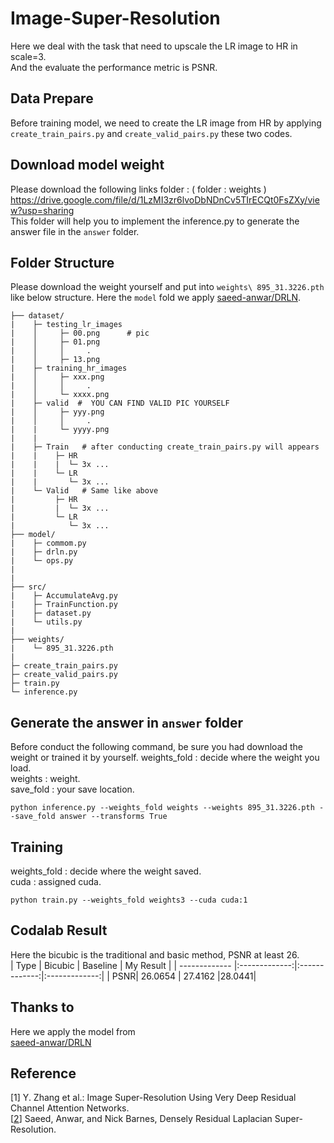 # Image-Super-Resolution
Here we deal with the task that need to upscale the LR image to HR in scale=3.  
And the evaluate the performance metric is PSNR. 

Data Prepare
---
Before training model, we need to create the LR image from HR  by applying ```create_train_pairs.py``` and ```create_valid_pairs.py``` these two codes.

<!-- Requirement -->
<!-- --- -->
Download model weight
---
Please download the following links folder : ( folder : weights )  
https://drive.google.com/file/d/1LzMI3zr6lvoDbNDnCv5TIrECQt0FsZXy/view?usp=sharing  
This folder will help you to implement the inference.py to generate the answer file in the ```answer``` folder.  

Folder Structure  
---
Please download the weight yourself and put into ```weights\ 895_31.3226.pth ``` like below structure.
Here the ```model``` fold we apply [saeed-anwar/DRLN](https://github.com/saeed-anwar/DRLN.git).
```
├── dataset/
|    ├─ testing_lr_images
|    │     ├─ 00.png      # pic 
|    │     ├─ 01.png
|    │     │     .
|    │     ├─ 13.png
|    ├─ training_hr_images
|    │     ├─ xxx.png      
|    │     │     .
|    │     └─ xxxx.png
|    ├─ valid  #  YOU CAN FIND VALID PIC YOURSELF
|    │     ├─ yyy.png
|    │     │     .
|    |     └─ yyyy.png
|    |
|    ├─ Train   # after conducting create_train_pairs.py will appears
|    |    ├─ HR
|    |    |  └─ 3x ...
|    |    └─ LR
|    |       └─ 3x ...
|    └─ Valid   # Same like above
|         ├─ HR
|         |  └─ 3x ...
|         └─ LR
|            └─ 3x ...
├── model/  
|    ├─ commom.py
|    ├─ drln.py
|    └─ ops.py
|
|    
├── src/
|    ├─ AccumulateAvg.py
|    ├─ TrainFunction.py
|    ├─ dataset.py
|    └─ utils.py
|
├── weights/
|    └─ 895_31.3226.pth
|
├─ create_train_pairs.py
├─ create_valid_pairs.py
├─ train.py
└─ inference.py

```

Generate the answer in ```answer``` folder
---
Before conduct the following command, be sure you had download the weight or trained it by yourself. 
weights_fold : decide where the weight you load.  
weights : weight.  
save_fold : your save location.    
```
python inference.py --weights_fold weights --weights 895_31.3226.pth --save_fold answer --transforms True
```

Training
---
weights_fold : decide where the weight saved.  
cuda : assigned cuda.
```
python train.py --weights_fold weights3 --cuda cuda:1
```


Codalab Result
---
Here the bicubic is the traditional and basic method, PSNR at least 26.  
| Type        | Bicubic | Baseline | My Result |
| ------------- |:-------------:|:-------------:|:-------------:|
| PSNR| 26.0654 | 27.4162 |28.0441|

Thanks to 
---
Here we apply the model from  
[saeed-anwar/DRLN](https://github.com/saeed-anwar/DRLN.git)

Reference
---
[1] Y. Zhang et al.: Image Super-Resolution Using Very Deep Residual Channel Attention Networks.  
[[2](https://arxiv.org/abs/1906.12021v1)] Saeed, Anwar, and Nick Barnes, Densely Residual Laplacian Super-Resolution.


